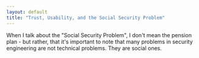 ```yaml
---
layout: default
title: "Trust, Usability, and the Social Security Problem"
---
```


When I talk about the "Social Security Problem", I don't mean the pension plan -
but rather, that it's important to note that many problems in security 
engineering are not technical problems. They are social ones.
